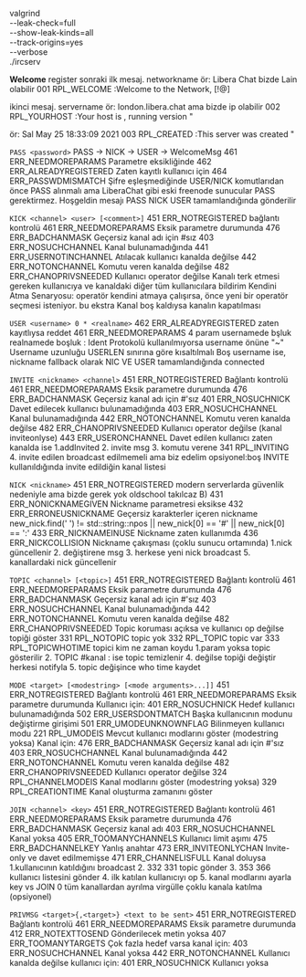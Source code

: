 valgrind \
  --leak-check=full \
  --show-leak-kinds=all \
  --track-origins=yes \
  --verbose \
  ./ircserv 



**Welcome**
register sonraki ilk mesaj. networkname ör: Libera Chat bizde Lain olabilir
001 RPL_WELCOME   <client> :Welcome to the <networkname> Network, <nick>[!<user>@<host>]

ikinci mesaj. servername ör: london.libera.chat ama bizde ip olabilir
002 RPL_YOURHOST  <client> :Your host is <servername>, running version <version>"

ör: Sal May 25 18:33:09 2021
003 RPL_CREATED   <client> :This server was created <datetime>"

`PASS <password>`
PASS -> NICK -> USER -> WelcomeMsg
461 ERR_NEEDMOREPARAMS      Parametre eksikliğinde
462 ERR_ALREADYREGISTERED   Zaten kayıtlı kullanıcı için
464 ERR_PASSWDMISMATCH      Şifre eşleşmediğinde
USER/NICK komutlarıdan önce PASS alınmalı ama LiberaChat gibi eski freenode sunucular PASS gerektirmez.
Hoşgeldin mesajı PASS NICK USER tamamlandığında gönderilir

`KICK <channel> <user> [<comment>]`
451 ERR_NOTREGISTERED       bağlantı kontrolü
461 ERR_NEEDMOREPARAMS      Eksik parametre durumunda
476 ERR_BADCHANMASK         Geçersiz kanal adı için #sız
403 ERR_NOSUCHCHANNEL       Kanal bulunamadığında
441 ERR_USERNOTINCHANNEL    Atılacak kullanıcı kanalda değilse
442 ERR_NOTONCHANNEL        Komutu veren kanalda değilse
482 ERR_CHANOPRIVSNEEDED    Kullanıcı operator değilse
Kanalı terk etmesi gereken kullanıcıya ve kanaldaki diğer tüm kullanıcılara bildirim
Kendini Atma Senaryosu: operatör kendini atmaya çalışırsa, önce yeni bir operatör seçmesi isteniyor. bu ekstra
Kanal boş kaldıysa kanalın kapatılması

`USER <username> 0 * <realname>`
462 ERR_ALREADYREGISTERED   zaten kayıtlıysa reddet
461 ERR_NEEDMOREPARAMS      4 param
usernamede bşluk realnamede boşluk :
Ident Protokolü kullanılmıyorsa username önüne "~"
Username uzunluğu USERLEN sınırına göre kısaltılmalı
Boş username ise, nickname fallback olarak
NIC VE USER tamamlandığında connected

`INVITE <nickname> <channel>`
451 ERR_NOTREGISTERED       Bağlantı kontrolü
461 ERR_NEEDMOREPARAMS      Eksik parametre durumunda
476 ERR_BADCHANMASK         Geçersiz kanal adı için #'sız
401 ERR_NOSUCHNICK          Davet edilecek kullanıcı bulunamadığında
403 ERR_NOSUCHCHANNEL       Kanal bulunamadığında
442 ERR_NOTONCHANNEL        Komutu veren kanalda değilse
482 ERR_CHANOPRIVSNEEDED    Kullanıcı operator değilse (kanal inviteonlyse)
443 ERR_USERONCHANNEL       Davet edilen kullanıcı zaten kanalda ise
1.addInvited
2. invite msg
3. komutu verene 341 RPL_INVITING
4. invite edilen broadcast edilmemeli ama biz edelim
opsiyonel:boş INVITE kullanıldığında invite edildiğin kanal listesi

`NICK <nickname>`
451 ERR_NOTREGISTERED       modern serverlarda güvenlik nedeniyle ama bizde gerek yok oldschool takılcaz B)
431 ERR_NONICKNAMEGIVEN     Nickname parametresi eksikse
432 ERR_ERRONEUSNICKNAME    Geçersiz karakterler içeren nickname
new_nick.find(' ') != std::string::npos || new_nick[0] == '#' || new_nick[0] == ':'
433 ERR_NICKNAMEINUSE       Nickname zaten kullanımda
436 ERR_NICKCOLLISION       Nickname çakışması (çoklu sunucu ortamında)
1.nick güncellenir
2. değiştirene msg
3. herkese yeni nick broadcast
5. kanallardaki nick güncellenir

`TOPIC <channel> [<topic>]`
451 ERR_NOTREGISTERED       Bağlantı kontrolü
461 ERR_NEEDMOREPARAMS      Eksik parametre durumunda
476 ERR_BADCHANMASK         Geçersiz kanal adı için #'sız
403 ERR_NOSUCHCHANNEL       Kanal bulunamadığında
442 ERR_NOTONCHANNEL        Komutu veren kanalda değilse
482 ERR_CHANOPRIVSNEEDED    Topic koruması açıksa ve kullanıcı op değilse
    topiği göster
331 RPL_NOTOPIC             topic yok
332 RPL_TOPIC               topic var
333 RPL_TOPICWHOTIME        topici kim ne zaman koydu
1.param yoksa topic gösterilir
2. TOPIC #kanal :  ise topic temizlenir
4. değilse topiği değiştir herkesi notifyla
5. topic değişince who time kaydet

`MODE <target> [<modestring> [<mode arguments>...]]`
451 ERR_NOTREGISTERED       Bağlantı kontrolü
461 ERR_NEEDMOREPARAMS      Eksik parametre durumunda
    Kullanıcı için:
401 ERR_NOSUCHNICK          Hedef kullanıcı bulunamadığında
502 ERR_USERSDONTMATCH      Başka kullanıcının modunu değiştirme girişimi
501 ERR_UMODEUNKNOWNFLAG    Bilinmeyen kullanıcı modu
221 RPL_UMODEIS             Mevcut kullanıcı modlarını göster (modestring yoksa)
    Kanal için:
476 ERR_BADCHANMASK         Geçersiz kanal adı için #'sız
403 ERR_NOSUCHCHANNEL       Kanal bulunamadığında
442 ERR_NOTONCHANNEL Komutu veren kanalda değilse
482 ERR_CHANOPRIVSNEEDED    Kullanıcı operator değilse
324 RPL_CHANNELMODEIS       Kanal modlarını göster (modestring yoksa)
329 RPL_CREATIONTIME        Kanal oluşturma zamanını göster

`JOIN <channel> <key>`
451 ERR_NOTREGISTERED       Bağlantı kontrolü
461 ERR_NEEDMOREPARAMS      Eksik parametre durumunda
476 ERR_BADCHANMASK         Geçersiz kanal adı
403 ERR_NOSUCHCHANNEL       Kanal yoksa
405 ERR_TOOMANYCHANNELS     Kullanıcı limit aşımı
475 ERR_BADCHANNELKEY       Yanlış anahtar
473 ERR_INVITEONLYCHAN      Invite-only ve davet edilmemişse
471 ERR_CHANNELISFULL       Kanal doluysa
1.kullanıcının katıldığını broadcast
2. 332 331 topic gönder
3. 353 366 kullanıcı listesini gönder
4. ilk katılan kullanıcıyı op
5. kanal modlarını ayarla key vs
JOIN 0 tüm kanallardan ayrılma
virgülle çoklu kanala katılma (opsiyonel)

`PRIVMSG <target>{,<target>} <text to be sent>`
451 ERR_NOTREGISTERED       Bağlantı kontrolü
461 ERR_NEEDMOREPARAMS      Eksik parametre durumunda
412 ERR_NOTEXTTOSEND        Gönderilecek metin yoksa
407 ERR_TOOMANYTARGETS      Çok fazla hedef varsa
    kanal için:
403 ERR_NOSUCHCHANNEL       Kanal yoksa
442 ERR_NOTONCHANNEL        Kullanıcı kanalda değilse
    kullanıcı için:
401 ERR_NOSUCHNICK          Kullanıcı yoksa
